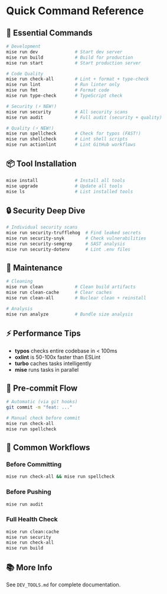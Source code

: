 # Quick Command Reference

## 🚀 Essential Commands

```bash
# Development
mise run dev              # Start dev server
mise run build            # Build for production
mise run start            # Start production server

# Code Quality
mise run check-all        # Lint + format + type-check
mise run lint             # Run linter only
mise run fmt              # Format code
mise run type-check       # TypeScript check

# Security (⚡ NEW!)
mise run security         # All security scans
mise run audit            # Full audit (security + quality)

# Quality (⚡ NEW!)
mise run spellcheck       # Check for typos (FAST!)
mise run shellcheck       # Lint shell scripts
mise run actionlint       # Lint GitHub workflows
```

## 📦 Tool Installation

```bash
mise install              # Install all tools
mise upgrade              # Update all tools
mise ls                   # List installed tools
```

## 🔒 Security Deep Dive

```bash
# Individual security scans
mise run security-trufflehog  # Find leaked secrets
mise run security-snyk        # Check vulnerabilities
mise run security-semgrep     # SAST analysis
mise run security-dotenv      # Lint .env files
```

## 🧹 Maintenance

```bash
# Cleaning
mise run clean            # Clean build artifacts
mise run clean-cache      # Clear caches
mise run clean-all        # Nuclear clean + reinstall

# Analysis
mise run analyze          # Bundle size analysis
```

## ⚡ Performance Tips

- **typos** checks entire codebase in < 100ms
- **oxlint** is 50-100x faster than ESLint
- **turbo** caches tasks intelligently
- **mise** runs tasks in parallel

## 🔄 Pre-commit Flow

```bash
# Automatic (via git hooks)
git commit -m "feat: ..."

# Manual check before commit
mise run check-all
mise run spellcheck
```

## 🎯 Common Workflows

### Before Committing

```bash
mise run check-all && mise run spellcheck
```

### Before Pushing

```bash
mise run audit
```

### Full Health Check

```bash
mise run clean:cache
mise run security
mise run check-all
mise run build
```

## 📚 More Info

See `DEV_TOOLS.md` for complete documentation.
